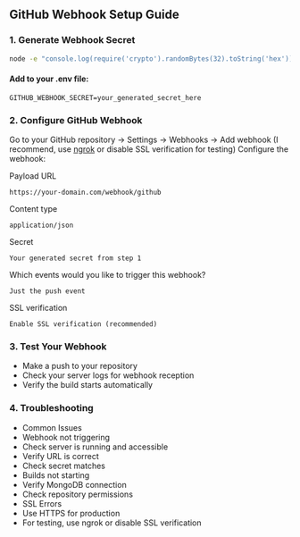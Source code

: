 ## GitHub Webhook Setup Guide

### 1. Generate Webhook Secret

```bash
node -e "console.log(require('crypto').randomBytes(32).toString('hex'))"
```

#### Add to your .env file:

```env
GITHUB_WEBHOOK_SECRET=your_generated_secret_here
```

### 2. Configure GitHub Webhook

Go to your GitHub repository → Settings → Webhooks → Add webhook
(I recommend, use [ngrok](https://ngrok.com/) or disable SSL verification for testing)
Configure the webhook:

Payload URL

```text
https://your-domain.com/webhook/github
```
Content type

```text
application/json
```
Secret

```text
Your generated secret from step 1
```

Which events would you like to trigger this webhook?

```text
Just the push event
```
SSL verification
```text
Enable SSL verification (recommended)
```
### 3. Test Your Webhook

* Make a push to your repository
* Check your server logs for webhook reception
* Verify the build starts automatically

### 4. Troubleshooting
* Common Issues
* Webhook not triggering
* Check server is running and accessible
* Verify URL is correct
* Check secret matches
* Builds not starting
* Verify MongoDB connection
* Check repository permissions
* SSL Errors
* Use HTTPS for production
* For testing, use ngrok or disable SSL verification